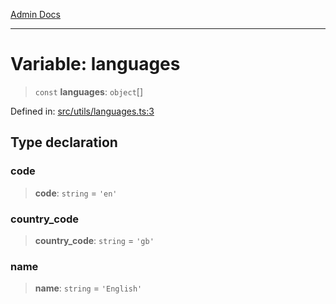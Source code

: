 [Admin Docs](/)

***

# Variable: languages

> `const` **languages**: `object`[]

Defined in: [src/utils/languages.ts:3](https://github.com/PalisadoesFoundation/talawa-admin/blob/main/src/utils/languages.ts#L3)

## Type declaration

### code

> **code**: `string` = `'en'`

### country\_code

> **country\_code**: `string` = `'gb'`

### name

> **name**: `string` = `'English'`
